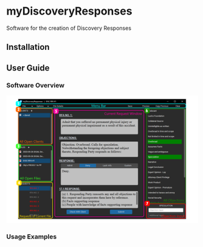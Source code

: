 # myDiscoveryResponses
Software for the creation of Discovery Responses
## Installation


## User Guide
### Software Overview
![Example Screenshot](./USER_GUIDE_IMAGE.png)
### Usage Examples

